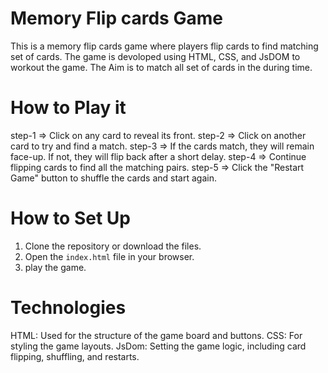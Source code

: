 # Memory Flip cards Game
This is a  memory flip cards game where players flip cards to find matching set of cards. The game is devoloped  using HTML, CSS, and JsDOM  to workout the game. The Aim is to match all set of cards in the during time.

# How to Play it
step-1  => Click on any card to reveal its front.
step-2  => Click on another card to try and find a match.
step-3  => If the cards match, they will remain face-up. If not, they will flip back after a short delay.
step-4  => Continue flipping cards to find all the matching pairs.
step-5  => Click the "Restart Game" button to shuffle the cards and start again.

# How to Set Up

1) Clone the repository or download the files.
2) Open the `index.html` file in your browser.
3) play the game.

# Technologies
HTML: Used for the structure of the game board and buttons.
CSS: For styling the game layouts.
JsDom: Setting the game logic, including card flipping, shuffling, and restarts.
